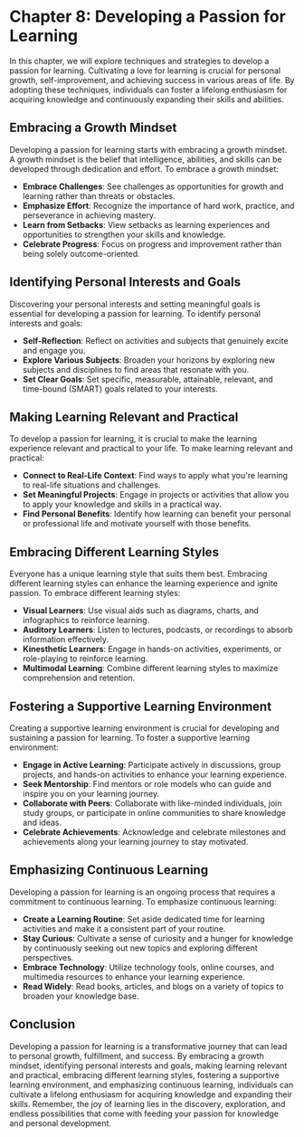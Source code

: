 Chapter 8: Developing a Passion for Learning
============================================

In this chapter, we will explore techniques and strategies to develop a passion for learning. Cultivating a love for learning is crucial for personal growth, self-improvement, and achieving success in various areas of life. By adopting these techniques, individuals can foster a lifelong enthusiasm for acquiring knowledge and continuously expanding their skills and abilities.

Embracing a Growth Mindset
--------------------------

Developing a passion for learning starts with embracing a growth mindset. A growth mindset is the belief that intelligence, abilities, and skills can be developed through dedication and effort. To embrace a growth mindset:

* **Embrace Challenges**: See challenges as opportunities for growth and learning rather than threats or obstacles.
* **Emphasize Effort**: Recognize the importance of hard work, practice, and perseverance in achieving mastery.
* **Learn from Setbacks**: View setbacks as learning experiences and opportunities to strengthen your skills and knowledge.
* **Celebrate Progress**: Focus on progress and improvement rather than being solely outcome-oriented.

Identifying Personal Interests and Goals
----------------------------------------

Discovering your personal interests and setting meaningful goals is essential for developing a passion for learning. To identify personal interests and goals:

* **Self-Reflection**: Reflect on activities and subjects that genuinely excite and engage you.
* **Explore Various Subjects**: Broaden your horizons by exploring new subjects and disciplines to find areas that resonate with you.
* **Set Clear Goals**: Set specific, measurable, attainable, relevant, and time-bound (SMART) goals related to your interests.

Making Learning Relevant and Practical
--------------------------------------

To develop a passion for learning, it is crucial to make the learning experience relevant and practical to your life. To make learning relevant and practical:

* **Connect to Real-Life Context**: Find ways to apply what you're learning to real-life situations and challenges.
* **Set Meaningful Projects**: Engage in projects or activities that allow you to apply your knowledge and skills in a practical way.
* **Find Personal Benefits**: Identify how learning can benefit your personal or professional life and motivate yourself with those benefits.

Embracing Different Learning Styles
-----------------------------------

Everyone has a unique learning style that suits them best. Embracing different learning styles can enhance the learning experience and ignite passion. To embrace different learning styles:

* **Visual Learners**: Use visual aids such as diagrams, charts, and infographics to reinforce learning.
* **Auditory Learners**: Listen to lectures, podcasts, or recordings to absorb information effectively.
* **Kinesthetic Learners**: Engage in hands-on activities, experiments, or role-playing to reinforce learning.
* **Multimodal Learning**: Combine different learning styles to maximize comprehension and retention.

Fostering a Supportive Learning Environment
-------------------------------------------

Creating a supportive learning environment is crucial for developing and sustaining a passion for learning. To foster a supportive learning environment:

* **Engage in Active Learning**: Participate actively in discussions, group projects, and hands-on activities to enhance your learning experience.
* **Seek Mentorship**: Find mentors or role models who can guide and inspire you on your learning journey.
* **Collaborate with Peers**: Collaborate with like-minded individuals, join study groups, or participate in online communities to share knowledge and ideas.
* **Celebrate Achievements**: Acknowledge and celebrate milestones and achievements along your learning journey to stay motivated.

Emphasizing Continuous Learning
-------------------------------

Developing a passion for learning is an ongoing process that requires a commitment to continuous learning. To emphasize continuous learning:

* **Create a Learning Routine**: Set aside dedicated time for learning activities and make it a consistent part of your routine.
* **Stay Curious**: Cultivate a sense of curiosity and a hunger for knowledge by continuously seeking out new topics and exploring different perspectives.
* **Embrace Technology**: Utilize technology tools, online courses, and multimedia resources to enhance your learning experience.
* **Read Widely**: Read books, articles, and blogs on a variety of topics to broaden your knowledge base.

Conclusion
----------

Developing a passion for learning is a transformative journey that can lead to personal growth, fulfillment, and success. By embracing a growth mindset, identifying personal interests and goals, making learning relevant and practical, embracing different learning styles, fostering a supportive learning environment, and emphasizing continuous learning, individuals can cultivate a lifelong enthusiasm for acquiring knowledge and expanding their skills. Remember, the joy of learning lies in the discovery, exploration, and endless possibilities that come with feeding your passion for knowledge and personal development.
